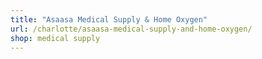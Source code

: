 ```yaml
---
title: "Asaasa Medical Supply & Home Oxygen"
url: /charlotte/asaasa-medical-supply-and-home-oxygen/
shop: medical supply
---
```


